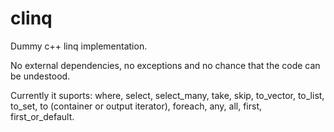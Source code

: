 # clinq

Dummy c++ linq implementation. 

No external dependencies, no exceptions and no chance that the code can be undestood.

Currently it suports: where, select, select_many, take, skip, to_vector, to_list, to_set, to (container or output iterator), foreach, any, all, first, first_or_default.
